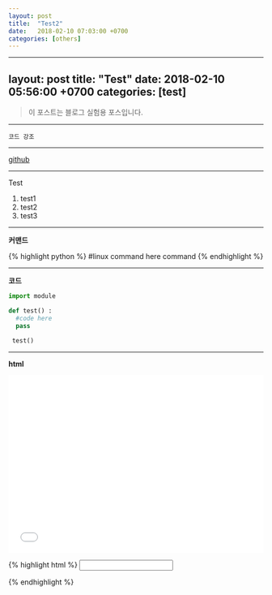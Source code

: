 ```yaml
---
layout: post
title:  "Test2"
date:   2018-02-10 07:03:00 +0700
categories: [others]
---
```

---
layout: post
title:  "Test"
date:   2018-02-10 05:56:00 +0700
categories: [test]
---

> 이 포스트는 블로그 실험용 포스입니다. 

-----

`코드 강조` 

-----

[github](https://github.com/hwkim94/hwkim94.github.io)

-----

Test
1. test1
2. test2
3. test3

-----

 **커맨드**
 
{% highlight python %}
#linux command here
command
{% endhighlight %}

-----

**코드**
```python
import module

def test() :
  #code here
  pass
 
 test()
```

-----

**html**


<iframe width="100%" height="350" src="//jsfiddle.net/agaust/3qz105nn/embedded/html,result/dark/" allowfullscreen="allowfullscreen" frameborder="0"></iframe>

{% highlight html %}
<input id="id_price" type="number" min=0 onkeypress="return isNumber(event)"/>
<script type="text/javascript">
function isNumber(evt) {
    evt = (evt) ? evt : window.event;
    var charCode = (evt.which) ? evt.which : evt.keyCode;
    if (charCode > 31 && (charCode < 48 || charCode > 57)) {
        return false;
    }
    return true;
}
</script>
{% endhighlight %}

